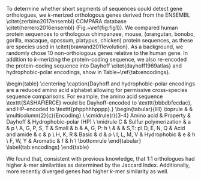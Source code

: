 
To determine whether short segments of sequences could detect gene orthologues, we $k$-merized orthologous genes derived from the ENSEMBL \citet{zerbino2017ensembl} COMPARA database \citet{herrero2016ensembl} (Fig.~\ref{fig:fig1}).
We compared human protein sequences to orthologous chimpanzee, mouse, (orangutan, bonobo, gorilla, macaque, opossum, platypus, chicken) protein sequences, as these are species used in \citet{brawand2011evolution}.
As a background, we randomly chose 10 non-orthologous genes relative to the human gene.
In addition to $k$-merizing the protein-coding sequence, we also re-encoded the protein-coding sequence into Dayhoff \citet{dayhoff1969atlas} and hydrophobic-polar encodings, show in Table~\ref{tab:encodings}.


\begin{table}
  \centering
   \caption{Dayhoff and hydrophobic-polar encodings are a reduced amino acid alphabet allowing for permissive cross-species sequence comparisons. For example, the amino acid sequence \texttt{SASHAFIERCE} would be Dayhoff-encoded to \texttt{bbbdbfecdac}, and HP-encoded to \texttt{phpphhhpppp}.}
    \begin{tabular}{llll}
    \toprule
     &  & \multicolumn{2}{c}{Encoding} \\
    \cmidrule(r){3-4}
    Amino acid    & Property              & Dayhoff & Hydrophobic-polar (HP) \\
    \midrule
    C             & Sulfur polymerization & a       & p                      \\
    A, G, P, S, T & Small                 & b       & A, G, P: h \\
                  &                       &         & S,T: p\\
    D, E, N, Q    & Acid and amide        & c       & p                      \\
    H, K, R       & Basic                 & d       & p                      \\
    I, L, M, V    & Hydrophobic           & e       & h                      \\
    F, W, Y       & Aromatic              & f       & h                      \\
    \bottomrule
    \end{tabular}
    \label{tab:encodings}
\end{table}

We found that, consistent with previous knowledge, that 1:1 orthologues had higher $k$-mer similarities as determined by the Jaccard Index. Additionally, more recently diverged genes had higher $k$-mer similarity as well.
